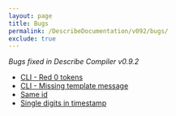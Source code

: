 ```yaml
---
layout: page
title: Bugs
permalink: /DescribeDocumentation/v092/bugs/
exclude: true
---
```

_Bugs fixed in Describe Compiler v0.9.2_

* [CLI - Red 0 tokens](/DescribeDocumentation/v092/bugs/bug-1)
* [CLI - Missing template message](/DescribeDocumentation/v092/bugs/bug-2)
* [Same id](/DescribeDocumentation/v092/bugs/bug-3)
* [Single digits in timestamp](/DescribeDocumentation/v092/bugs/bug-4)
